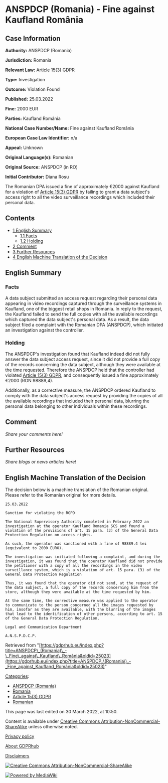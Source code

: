 # ANSPDCP (Romania) - Fine against Kaufland România

## Case Information

**Authority:** ANSPDCP (Romania)

**Jurisdiction:** Romania

**Relevant Law:** Article 15(3) GDPR

**Type:** Investigation

**Outcome:** Violation Found

**Published:** 25.03.2022

**Fine:** 2000 EUR

**Parties:** Kaufland România

**National Case Number/Name:** Fine against Kaufland România

**European Case Law Identifier:** n/a

**Appeal:** Unknown

**Original Language(s):** Romanian

**Original Source:** ANSPDCP (in RO)

**Initial Contributor:** Diana Rosu

The Romanian DPA issued a fine of approximately €2000 against Kaufland for a violation of [Article 15(3) GDPR](/index.php?title=Article_15_GDPR#3 "Article 15 GDPR") by failing to grant a data subject's access right to all the video surveillance recordings which included their personal data.

## Contents

*   [1 English Summary](#English_Summary)
    *   [1.1 Facts](#Facts)
    *   [1.2 Holding](#Holding)
*   [2 Comment](#Comment)
*   [3 Further Resources](#Further_Resources)
*   [4 English Machine Translation of the Decision](#English_Machine_Translation_of_the_Decision)

## English Summary

### Facts

A data subject submitted an access request regarding their personal data appearing in video recordings captured through the surveillance systems in Kaufland, one of the biggest retail shops in Romania. In reply to the request, the Kaufland failed to send the full copies with all the available recordings which captured the data subject's personal data. As a result, the data subject filed a complaint with the Romanian DPA (ANSPDCP), which initiated an investigation against the controller.

### Holding

The ANSPDCP's investigation found that Kaufland indeed did not fully answer the data subject access request, since it did not provide a full copy of the records concerning the data subject, although they were available at the time requested. Therefore the ANSPDCP held that the controller had violated [Article 15(3) GDPR](/index.php?title=Article_15_GDPR#3 "Article 15 GDPR"), and consequently issued a fine approximately €2000 (RON 98889,4).

Additionally, as a corrective measure, the ANSPDCP ordered Kaufland to comply with the data subject's access request by providing the copies of all the available recordings that included their personal data, blurring the personal data belonging to other individuals within these recordings.

## Comment

_Share your comments here!_

## Further Resources

_Share blogs or news articles here!_

## English Machine Translation of the Decision

The decision below is a machine translation of the Romanian original. Please refer to the Romanian original for more details.

```
25.03.2022

Sanction for violating the RGPD

The National Supervisory Authority completed in February 2022 an investigation at the operator Kaufland Romania SCS and found a violation of the provisions of art. 15 para. (3) of the General Data Protection Regulation on access rights.

As such, the operator was sanctioned with a fine of 98889.4 lei (equivalent to 2000 EURO).

The investigation was initiated following a complaint, and during the investigation, it was found that the operator Kaufland did not provide the petitioner with a copy of all the recordings in the video surveillance system, which is a violation of art. 15 para. (3) of the General Data Protection Regulation

Thus, it was found that the operator did not send, at the request of the data subject, a full copy of the records concerning him from the store, although they were available at the time requested by him.

At the same time, the corrective measure was applied to the operator to communicate to the person concerned all the images requested by him, insofar as they are available, with the blurring of the images that lead to the identification of other persons, according to art. 15 of the General Data Protection Regulation.

Legal and Communication Department

A.N.S.P.D.C.P.

```

Retrieved from "[https://gdprhub.eu/index.php?title=ANSPDCP\_(Romania)\_-\_Fine\_against\_Kaufland\_România&oldid=25023](https://gdprhub.eu/index.php?title=ANSPDCP_\(Romania\)_-_Fine_against_Kaufland_România&oldid=25023)"

[Categories](/index.php?title=Special:Categories "Special:Categories"):

*   [ANSPDCP (Romania)](/index.php?title=Category:ANSPDCP_\(Romania\) "Category:ANSPDCP (Romania)")
*   [Romania](/index.php?title=Category:Romania "Category:Romania")
*   [Article 15(3) GDPR](/index.php?title=Category:Article_15\(3\)_GDPR "Category:Article 15(3) GDPR")
*   [Romanian](/index.php?title=Category:Romanian "Category:Romanian")

This page was last edited on 30 March 2022, at 10:50.

Content is available under [Creative Commons Attribution-NonCommercial-ShareAlike](https://creativecommons.org/licenses/by-nc-sa/4.0/) unless otherwise noted.

[Privacy policy](/index.php?title=GDPRhub:Privacy_policy)

[About GDPRhub](/index.php?title=GDPRhub:About)

[Disclaimers](/index.php?title=GDPRhub:General_disclaimer)

[![Creative Commons Attribution-NonCommercial-ShareAlike](/resources/assets/licenses/cc-by-nc-sa.png)](https://creativecommons.org/licenses/by-nc-sa/4.0/)

[![Powered by MediaWiki](/resources/assets/poweredby_mediawiki_88x31.png)](https://www.mediawiki.org/)
